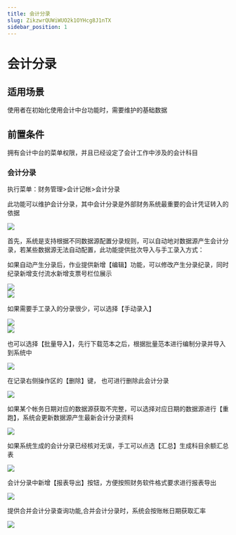 ```yaml
---
title: 会计分录
slug: ZikzwrQUWiWUO2k1OYHcg8J1nTX
sidebar_position: 1
---
```



# 会计分录

## 适用场景

使用者在初始化使用会计中台功能时，需要维护的基础数据

## 前置条件 

拥有会计中台的菜单权限，并且已经设定了会计工作中涉及的会计科目

### 会计分录

执行菜单：财务管理&gt;会计记帐&gt;会计分录

此功能可以维护会计分录，其中会计分录是外部财务系统最重要的会计凭证转入的依据

<img src="/assets/PQh8b32ZToYfAdx2vpSc4nCHncd.png"/>

首先，系统是支持根据不同数据源配置分录规则，可以自动地对数据源产生会计分录，若某些数据源无法自动配置，此功能提供批次导入与手工录入方式：

如果自动产生分录后，作业提供新增【编辑】功能，可以修改产生分录纪录，同时纪录新增支付流水新增支票号栏位展示

<div class="grid gap-3 grid-cols-2">
<div>
<img src="/assets/Ti6pbTfr8o7WNixaid7c9HUFnMg.png"/>
</div>
<div>
<img src="/assets/Ob6qbO9WUoOFVZxe97KcfcVOn0b.png"/>
</div>
</div>

如果需要手工录入的分录很少，可以选择【手动录入】

<div class="grid gap-3 grid-cols-2">
<div>
<img src="/assets/DKe2bQYxXoFDTZx23ELcvkOOn5c.png"/>
</div>
<div>
<img src="/assets/F8KTbchXmoofyvxjzkQcvI5Znzb.png"/>
</div>
</div>

也可以选择【批量导入】，先行下载范本之后，根据批量范本进行编制分录并导入到系统中

<img src="/assets/WriwbnxO2osVIOxwXd9cUzpVntc.png"/>

在记录右侧操作区的【删除】键， 也可进行删除此会计分录

<img src="/assets/CXjwbpq6Lo4WsKxQKi4c1xWdnuc.png"/>

如果某个帐务日期对应的数据源获取不完整，可以选择对应日期的数据源进行【重跑】，系统会更新数据源产生最新会计分录资料

<img src="/assets/TmWzb1wa5outiAxHgHdcSUB6nkb.png"/>

如果系统生成的会计分录已经核对无误，手工可以点选【汇总】生成科目余额汇总表

<img src="/assets/BYtEbceajoss3fxpTM2cM9HcnGb.png"/>

会计分录中新增【报表导出】按钮，方便按照财务软件格式要求进行报表导出

<img src="/assets/OmMbbFnwBo1a16x9GfUcjmOtn9d.png"/>

提供合并会计分录查询功能,合并会计分录时，系统会按账帐日期获取汇率

<img src="/assets/FUdqb2nXPoBr8AxN8fScGlnqnfg.png"/>

